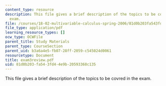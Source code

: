 ```yaml
---
content_type: resource
description: This file gives a brief description of the topics to be covred in the
  exam.
file: /courses/18-02-multivariable-calculus-spring-2006/81d0b203fa543fd44e9b20593368c135_exam3review.pdf
file_type: application/pdf
learning_resource_types: []
ocw_type: OCWFile
parent_title: Study Materials
parent_type: CourseSection
parent_uid: b3a6a4e5-fb07-28ff-2059-c545024d0061
resourcetype: Document
title: exam3review.pdf
uid: 81d0b203-fa54-3fd4-4e9b-20593368c135
---
```

This file gives a brief description of the topics to be covred in the exam.

